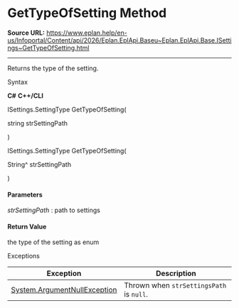 # GetTypeOfSetting Method

**Source URL:** https://www.eplan.help/en-us/Infoportal/Content/api/2026/Eplan.EplApi.Baseu~Eplan.EplApi.Base.ISettings~GetTypeOfSetting.html

---

Returns the type of the setting.

Syntax

**C#**
**C++/CLI**


ISettings.SettingType GetTypeOfSetting( 

   string strSettingPath

)

ISettings.SettingType GetTypeOfSetting( 

   String^ strSettingPath

)


#### Parameters

*strSettingPath*
:   path to settings

#### Return Value

the type of the setting as enum

Exceptions

| Exception | Description |
| --- | --- |
| [System.ArgumentNullException](#) | Thrown when `strSettingsPath` is `null`. |
